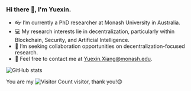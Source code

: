 ### Hi there 👋, I'm Yuexin.

- 👓 I’m currently a PhD researcher at Monash University in Australia.
- 💻 My research interests lie in decentralization, particularly within Blockchain, Security, and Artificial Intelligence.
- 🤝 I’m seeking collaboration opportunities on decentralization-focused research.
- 📧 Feel free to contact me at Yuexin.Xiang@monash.edu.

![GitHub stats](https://github-readme-stats.vercel.app/api?username=Y-Xiang-hub&show_icons=true&theme=radical)

You are my ![Visitor Count](https://profile-counter.glitch.me/Y-Xiang-hub/count.svg) visitor, thank you!😊
